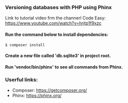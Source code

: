 ### Versioning databases with PHP using Phinx

Link to tutorial video frm the channerl Code Easy: https://www.youtube.com/watch?v=hrjtp1f9xzc

#### Run the command below to install dependencies:

```
$ composer install
```

#### Create a new file called 'db.sqlite3' in project root.

#### Run 'vendor/bin/phinx' to see all commands from Phinx.

### Userful links:

- Composer: https://getcomposer.org/
- Phinx: https://phinx.org/